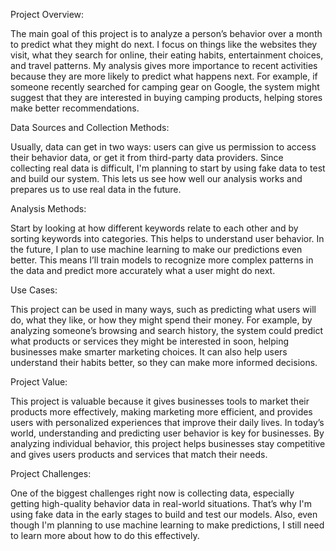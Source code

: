 Project Overview:

The main goal of this project is to analyze a person’s behavior over a month to predict what they might do next. I focus on things like the websites they visit, what they search for online, their eating habits, entertainment choices, and travel patterns. My analysis gives more importance to recent activities because they are more likely to predict what happens next. For example, if someone recently searched for camping gear on Google, the system might suggest that they are interested in buying camping products, helping stores make better recommendations.

Data Sources and Collection Methods:

Usually, data can get in two ways: users can give us permission to access their behavior data, or get it from third-party data providers. Since collecting real data is difficult, I'm planning to start by using fake data to test and build our system. This lets us see how well our analysis works and prepares us to use real data in the future. 


Analysis Methods:

Start by looking at how different keywords relate to each other and by sorting keywords into categories. This helps to understand user behavior. In the future, I plan to use machine learning to make our predictions even better. This means I’ll train models to recognize more complex patterns in the data and predict more accurately what a user might do next.

Use Cases:

This project can be used in many ways, such as predicting what users will do, what they like, or how they might spend their money. For example, by analyzing someone’s browsing and search history, the system could predict what products or services they might be interested in soon, helping businesses make smarter marketing choices. It can also help users understand their habits better, so they can make more informed decisions.

Project Value:

This project is valuable because it gives businesses tools to market their products more effectively, making marketing more efficient, and provides users with personalized experiences that improve their daily lives. In today’s world, understanding and predicting user behavior is key for businesses. By analyzing individual behavior, this project helps businesses stay competitive and gives users products and services that match their needs.

Project Challenges:

One of the biggest challenges right now is collecting data, especially getting high-quality behavior data in real-world situations. That’s why I'm using fake data in the early stages to build and test our models. Also, even though I'm planning to use machine learning to make predictions, I still need to learn more about how to do this effectively.
